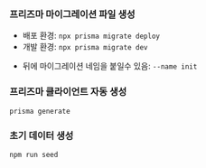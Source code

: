 ### 프리즈마 마이그레이션 파일 생성
- 배포 환경: `npx prisma migrate deploy`
- 개발 환경: `npx prisma migrate dev`
* 뒤에 마이그레이션 네임을 붙일수 있음: `--name init`

### 프리즈마 클라이언트 자동 생성
`prisma generate`

### 초기 데이터 생성
`npm run seed`